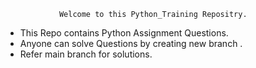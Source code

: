                 Welcome to this Python_Training Repositry. 
* This Repo contains Python Assignment Questions.
* Anyone can solve Questions by creating new branch .
* Refer main branch for solutions.
                    
      
